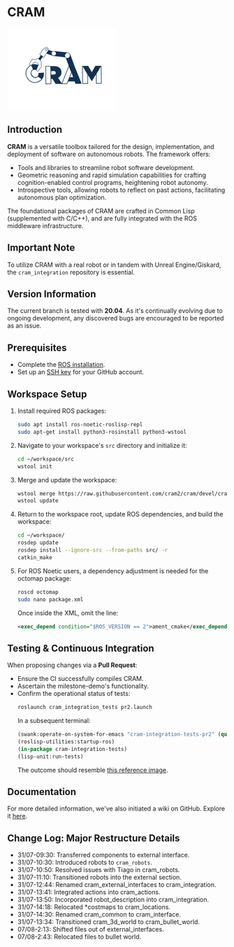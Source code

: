 # CRAM 

![CRAM Logo](https://raw.githubusercontent.com/cram2/cram/master/graphics/CramLogoSmall.png)

## Introduction
**CRAM** is a versatile toolbox tailored for the design, implementation, and deployment of software on autonomous robots. The framework offers:

- Tools and libraries to streamline robot software development.
- Geometric reasoning and rapid simulation capabilities for crafting cognition-enabled control programs, heightening robot autonomy.
- Introspective tools, allowing robots to reflect on past actions, facilitating autonomous plan optimization.

The foundational packages of CRAM are crafted in Common Lisp (supplemented with C/C++), and are fully integrated with the ROS middleware infrastructure.

## Important Note
To utilize CRAM with a real robot or in tandem with Unreal Engine/Giskard, the `cram_integration` repository is essential.

## Version Information
The current branch is tested with **20.04**. As it's continually evolving due to ongoing development, any discovered bugs are encouraged to be reported as an issue.

## Prerequisites

- Complete the [ROS installation](http://wiki.ros.org/noetic/Installation).
- Set up an [SSH key](https://docs.github.com/en/authentication/connecting-to-github-with-ssh/about-ssh) for your GitHub account.

## Workspace Setup

1. Install required ROS packages:
   ```bash
   sudo apt install ros-noetic-roslisp-repl
   sudo apt-get install python3-rosinstall python3-wstool
   ```

2. Navigate to your workspace's `src` directory and initialize it:
   ```bash
   cd ~/workspace/src
   wstool init
   ```

3. Merge and update the workspace:
   ```bash
   wstool merge https://raw.githubusercontent.com/cram2/cram/devel/cram-20.04.rosinstall
   wstool update
   ```

4. Return to the workspace root, update ROS dependencies, and build the workspace:
   ```bash
   cd ~/workspace/
   rosdep update
   rosdep install --ignore-src --from-paths src/ -r
   catkin_make
   ```

5. For ROS Noetic users, a dependency adjustment is needed for the octomap package:
   ```bash
   roscd octomap
   sudo nano package.xml
   ```
   Once inside the XML, omit the line:
   ```xml
   <exec_depend condition="$ROS_VERSION == 2">ament_cmake</exec_depend>
   ```

## Testing & Continuous Integration

When proposing changes via a **Pull Request**:

- Ensure the CI successfully compiles CRAM.
- Ascertain the milestone-demo's functionality.
- Confirm the operational status of tests:
   ```bash
   roslaunch cram_integration_tests pr2.launch 
   ```
   In a subsequent terminal:
   ```lisp
   (swank:operate-on-system-for-emacs "cram-integration-tests-pr2" (quote load-op))
   (roslisp-utilities:startup-ros)
   (in-package cram-integration-tests)
   (lisp-unit:run-tests)
   ```
   The outcome should resemble [this reference image](https://github.com/cram2/cram/blob/noetic/graphics/test-summary.png).

## Documentation
For more detailed information, we've also initiated a wiki on GitHub. Explore it [here](https://github.com/cram2/cram/wiki).

## Change Log: Major Restructure Details

- 31/07-09:30: Transferred components to external interface.
- 31/07-10:30: Introduced robots to `cram_robots`.
- 31/07-10:50: Resolved issues with Tiago in cram_robots.
- 31/07-11:10: Transitioned robots into the external section.
- 31/07-12:44: Renamed cram_external_interfaces to cram_integration.
- 31/07-13:41: Integrated actions into cram_actions.
- 31/07-13:50: Incorporated robot_description into cram_integration.
- 31/07-14:18: Relocated *costmaps to cram_locations.
- 31/07-14:30: Renamed cram_common to cram_interface.
- 31/07-13:34: Transitioned cram_3d_world to cram_bullet_world.
- 07/08-2:13: Shifted files out of external_interfaces.
- 07/08-2:43: Relocated files to bullet world.
